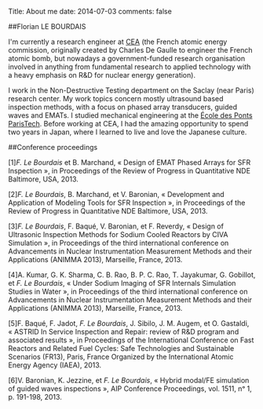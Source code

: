 Title: About me
date: 2014-07-03
comments: false

##Florian LE BOURDAIS

I'm currently a research engineer at [CEA](http://www.cea.fr/english-portal) (the French atomic energy commission, originally created by Charles De Gaulle to engineer the French atomic bomb, but nowadays a government-funded research organisation involved in anything from fundamental research to applied technology with a heavy emphasis on R&D for nuclear energy generation).

I work in the Non-Destructive Testing department on the Saclay (near Paris) research center. My work topics concern mostly ultrasound based inspection methods, with a focus on phased array transducers, guided waves and EMATs. I studied mechanical engineering at the [École des Ponts ParisTech](http://www.enpc.fr/). Before working at CEA, I had the amazing opportunity to spend two years in Japan, where I learned to live and love the Japanese culture.

##Conference proceedings

[1]*F. Le Bourdais* et B. Marchand, « Design of EMAT Phased Arrays for SFR Inspection », in Proceedings of the Review of Progress in Quantitative NDE Baltimore, USA, 2013.

[2]*F. Le Bourdais*, B. Marchand, et V. Baronian, « Development and Application of Modeling Tools for SFR Inspection », in Proceedings of the Review of Progress in Quantitative NDE Baltimore, USA, 2013.

[3]*F. Le Bourdais*, F. Baqué, V. Baronian, et F. Reverdy, « Design of Ultrasonic Inspection Methods for Sodium Cooled Reactors by CIVA Simulation », in Proceedings of the third international conference on Advancements in Nuclear Instrumentation Measurement Methods and their Applications (ANIMMA 2013), Marseille, France, 2013.

[4]A. Kumar, G. K. Sharma, C. B. Rao, B. P. C. Rao, T. Jayakumar, G. Gobillot, et *F. Le Bourdais*, « Under Sodium Imaging of SFR Internals Simulation Studies in Water », in Proceedings of the third international conference on Advancements in Nuclear Instrumentation Measurement Methods and their Applications (ANIMMA 2013), Marseille, France, 2013.

[5]F. Baqué, F. Jadot, *F. Le Bourdais*, J. Sibilo, J. M. Augem, et O. Gastaldi, « ASTRID In Service Inspection and Repair: review of R&D program and associated results », in Proceedings of the International Conference on Fast Reactors and Related Fuel Cycles: Safe Technologies and Sustainable Scenarios (FR13), Paris, France Organized by the International Atomic Energy Agency (IAEA), 2013.

[6]V. Baronian, K. Jezzine, et *F. Le Bourdais*, « Hybrid modal/FE simulation of guided waves inspections », AIP Conference Proceedings, vol. 1511, nᵒ 1, p. 191-198, 2013.

